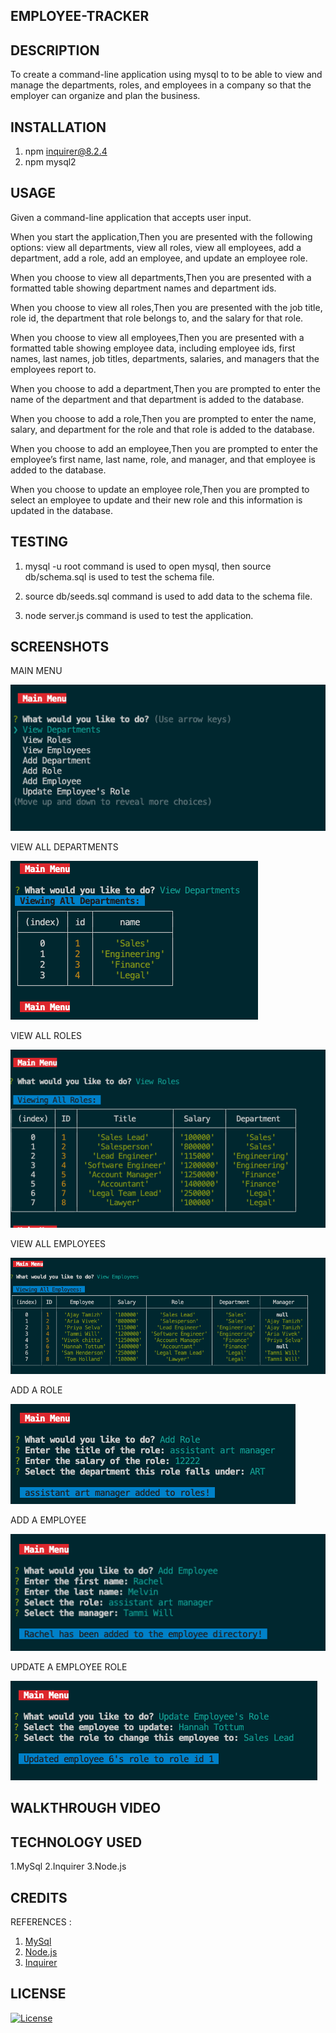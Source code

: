 ## EMPLOYEE-TRACKER

##  DESCRIPTION
 To create a command-line application using mysql to to be able to view and manage the departments, roles, and employees in a company so that the employer can organize and plan the business.


## INSTALLATION

1.  npm inquirer@8.2.4 
2.  npm mysql2


 ## USAGE

Given a command-line application that accepts user input.

When you start the application,Then you are presented with the following options: view all departments, view all roles, view all employees, add a department, add a role, add an employee, and update an employee role.

When you choose to view all departments,Then you are presented with a formatted table showing department names and department ids.


When you  choose to view all roles,Then you are presented with the job title, role id, the department that role belongs to, and the salary for that role.


When you choose to view all employees,Then you are presented with a formatted table showing employee data, including employee ids, first names, last names, job titles, departments, salaries, and managers that the employees report to.


When you  choose to add a department,Then you are prompted to enter the name of the department and that department is added to the database.


When you choose to add a role,Then you are prompted to enter the name, salary, and department for the role and that role is added to the database.


When you choose to add an employee,Then you are prompted to enter the employee’s first name, last name, role, and manager, and that employee is added to the database.


When you choose to update an employee role,Then you are prompted to select an employee to update and their new role and this information is updated in the database.


## TESTING

1. mysql -u root command is used to open mysql, then source db/schema.sql is used to test the schema file.

2. source db/seeds.sql command is used to add data to the schema file.

3. node server.js command is used to test the application.

## SCREENSHOTS

MAIN MENU 

![Screenshot](./assets/images/main%20menu.png)

VIEW ALL DEPARTMENTS 

![Screenshot](./assets/images/view-all-dept.png)

VIEW ALL ROLES

![Screenshot](./assets/images/view-all-roles.png)

VIEW ALL EMPLOYEES

![Screenshot](./assets/images/view-all-employees.png)

ADD A ROLE

![Screenshot](./assets/images/add-role.png)

ADD A EMPLOYEE

![Screenshot](./assets/images/add-emp.png)

UPDATE A EMPLOYEE ROLE

![Screenshot](./assets/images/update-emp-role.png)



## WALKTHROUGH VIDEO



## TECHNOLOGY USED

1.MySql
2.Inquirer
3.Node.js

## CREDITS

 REFERENCES :

1. [MySql](https://www.mysql.com/)
2. [Node.js](https://nodejs.org/en/docs)
3. [Inquirer](https://www.npmjs.com/package/inquirer)

## LICENSE 

[![License](https://img.shields.io/badge/License-MIT-blue.svg)](https://opensource.org/licenses/MIT)

